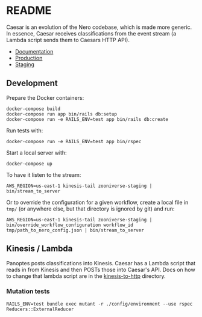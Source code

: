 # README

Caesar is an evolution of the Nero codebase, which is made more generic. In
essence, Caesar receives classifications from the event stream (a Lambda
script sends them to Caesars HTTP API). 

* [Documentation](https://zooniverse.github.io/caesar)
* [Production](https://caesar.zooniverse.org)
* [Staging](https://caesar-staging.zooniverse.org)

## Development

Prepare the Docker containers:

```
docker-compose build
docker-compose run app bin/rails db:setup
docker-compose run -e RAILS_ENV=test app bin/rails db:create
```

Run tests with:

```
docker-compose run -e RAILS_ENV=test app bin/rspec
```

Start a local server with:

```
docker-compose up
```

To have it listen to the stream:

```
AWS_REGION=us-east-1 kinesis-tail zooniverse-staging | bin/stream_to_server
```

Or to override the configuration for a given workflow, create a local file in `tmp/` (or anywhere else, but that directory is ignored by git) and run:

```
AWS_REGION=us-east-1 kinesis-tail zooniverse-staging | bin/override_workflow_configuration workflow_id tmp/path_to_nero_config.json | bin/stream_to_server
```


## Kinesis / Lambda

Panoptes posts classifications into Kinesis. Caesar has a Lambda script that
reads in from Kinesis and then POSTs those into Caesar's API. Docs on how to
change that lambda script are in the
[kinesis-to-http](https://github.com/zooniverse/caesar/tree/master/kinesis-to-http)
directory.

### Mutation tests

```
RAILS_ENV=test bundle exec mutant -r ./config/environment --use rspec Reducers::ExternalReducer
```
